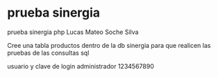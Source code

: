 # prueba sinergia
 prueba sinergia php Lucas Mateo Soche Silva

 Cree una tabla productos dentro de la db sinergia
para que realicen las pruebas de las consultas sql

usuario y clave de login
administrador
1234567890
